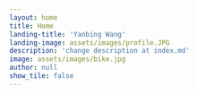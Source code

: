 ```yaml
---
layout: home
title: Home
landing-title: 'Yanbing Wang'
landing-image: assets/images/profile.JPG
description: 'change description at index.md'
image: assets/images/bike.jpg
author: null
show_tile: false
---
```

